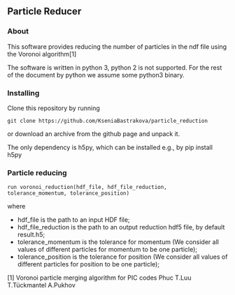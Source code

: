 ## Particle Reducer

### About

This software provides reducing the number of particles in the ndf file using the Voronoi algorithm[1]

The software is written in python 3, python 2 is not supported. For the rest of the document by python we assume some python3 binary.
### Installing

Clone this repository by running
```
git clone https://github.com/KseniaBastrakova/particle_reduction
```

or download an archive from the github page and unpack it.

The only dependency is h5py, which can be installed e.g., by
pip install h5py


### Particle reducing 
```
run voronoi_reduction(hdf_file, hdf_file_reduction, tolerance_momentum, tolerance_position)
```

where
* hdf_file is the path to an input HDF file;
* hdf_file_reduction is the path to an output reduction hdf5 file, by default result.h5;
* tolerance_momentum is the tolerance for momentum (We consider all values of different particles for momentum to be one particle);
* tolerance_position is the tolerance for position (We consider all values of different particles for position to be one particle);
	
[1] Voronoi particle merging algorithm for PIC codes Phuc T.Luu T.Tückmantel A.Pukhov
